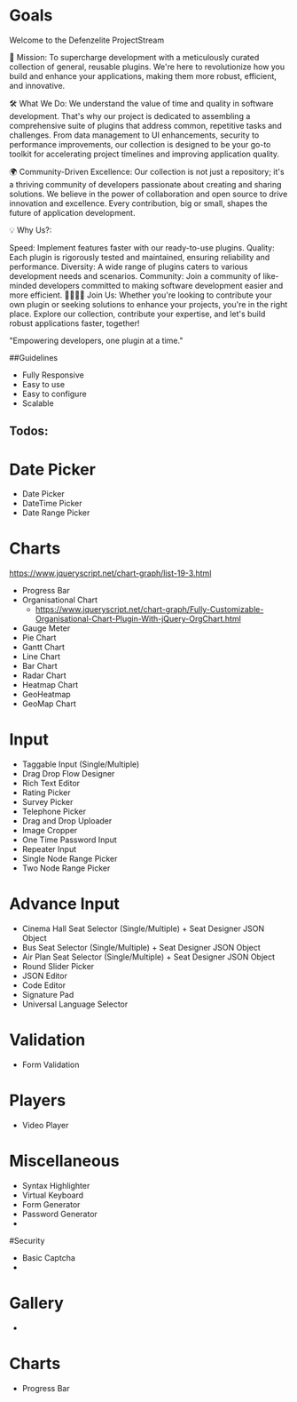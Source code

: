 
# Goals

Welcome to the Defenzelite ProjectStream

🚀 Mission: To supercharge development with a meticulously curated collection of general, reusable plugins. We're here to revolutionize how you build and enhance your applications, making them more robust, efficient, and innovative.

🛠 What We Do: We understand the value of time and quality in software development. That's why our project is dedicated to assembling a comprehensive suite of plugins that address common, repetitive tasks and challenges. From data management to UI enhancements, security to performance improvements, our collection is designed to be your go-to toolkit for accelerating project timelines and improving application quality.

🌍 Community-Driven Excellence: Our collection is not just a repository; it's a thriving community of developers passionate about creating and sharing solutions. We believe in the power of collaboration and open source to drive innovation and excellence. Every contribution, big or small, shapes the future of application development.

💡 Why Us?:

Speed: Implement features faster with our ready-to-use plugins.
Quality: Each plugin is rigorously tested and maintained, ensuring reliability and performance.
Diversity: A wide range of plugins caters to various development needs and scenarios.
Community: Join a community of like-minded developers committed to making software development easier and more efficient.
👩‍💻👨‍💻 Join Us: Whether you're looking to contribute your own plugin or seeking solutions to enhance your projects, you're in the right place. Explore our collection, contribute your expertise, and let's build robust applications faster, together!

"Empowering developers, one plugin at a time."

##Guidelines
- Fully Responsive
- Easy to use
- Easy to configure 
- Scalable

## Todos:

# Date Picker
- Date Picker
- DateTime Picker
- Date Range Picker

# Charts
https://www.jqueryscript.net/chart-graph/list-19-3.html

- Progress Bar
- Organisational Chart 
    - https://www.jqueryscript.net/chart-graph/Fully-Customizable-Organisational-Chart-Plugin-With-jQuery-OrgChart.html
- Gauge Meter
- Pie Chart
- Gantt Chart
- Line Chart
- Bar Chart
- Radar Chart
- Heatmap Chart
- GeoHeatmap 
- GeoMap Chart

# Input
- Taggable Input (Single/Multiple)
- Drag Drop Flow Designer 
- Rich Text Editor
- Rating Picker
- Survey Picker
- Telephone Picker
- Drag and Drop Uploader
- Image Cropper 
- One Time Password Input
- Repeater Input
- Single Node Range Picker
- Two Node Range Picker

# Advance Input
- Cinema Hall Seat Selector (Single/Multiple) + Seat Designer JSON Object
- Bus Seat Selector (Single/Multiple) + Seat Designer JSON Object
- Air Plan Seat Selector (Single/Multiple) + Seat Designer JSON Object
- Round Slider Picker
- JSON Editor
- Code Editor
- Signature Pad
- Universal Language Selector

# Validation
- Form Validation

# Players
- Video Player

# Miscellaneous
- Syntax Highlighter
- Virtual Keyboard
- Form Generator 
- Password Generator
- 

#Security 
- Basic Captcha
-

# Gallery
- 


# Charts
- Progress Bar
